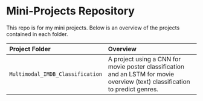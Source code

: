 # Mini-Projects Repository

This repo is for my mini projects. Below is an overview of the projects contained in each folder.

| Project Folder | Overview |
| :--- | :--- |
| `Multimodal_IMDB_Classification` | A project using a CNN for movie poster classification and an LSTM for movie overview (text) classification to predict genres. |
